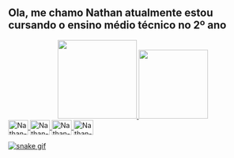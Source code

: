 ## Ola, me chamo Nathan atualmente estou cursando o ensino médio técnico no 2º ano


 <div align="center">
  <a href="https://github.com/NatHanzMedeiros">
  <img height="160em" src="https://github-readme-stats.vercel.app/api?username=NatHanzMedeiros&show_icons=true&theme=great-gatsby&include_all_commits=true&count_private=true"/>
  <img height="140em" src="https://github-readme-stats.vercel.app/api/top-langs/?username=NatHanzMedeiros&layout=compact&langs_count=7&theme=great-gatsby"/>
</div>
 
 <img align="center" alt="Nathan-Java" height="30" width="40" src="https://cdn.jsdelivr.net/gh/devicons/devicon/icons/java/java-plain.svg" />
 <img align="center" alt="Nathan-Figma" height="30" width="40" src="https://cdn.jsdelivr.net/gh/devicons/devicon/icons/figma/figma-original.svg" />
 <img align="center" alt="Nathan-Git" height="30" width="40" src="https://cdn.jsdelivr.net/gh/devicons/devicon/icons/git/git-original.svg" />
 <img align="center" alt="Nathan-Linux" height="30" width="40" src="https://cdn.jsdelivr.net/gh/devicons/devicon/icons/linux/linux-original.svg" />        

                     
           
![snake gif](https://github.com/NatHanzMedeiros/NatHanzMedeiros/blob/output/github-contribution-grid-snake.svg)
